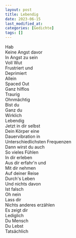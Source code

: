 ```yaml
---
layout: post
title: Lebendig
date: 2023-06-15
last_modified_at:
categories: [Gedichte]
tags: []
---
```


Hab  
Keine Angst davor  
In Angst zu sein  
Voll Wut  
Frustriert und  
Deprimiert  
Allein  
Spaced Out  
Ganz hilflos  
Traurig  
Ohnmächtig  
Bist du  
Ganz du  
Wirklich  
Lebendig  
Jetzt in dir selbst  
Dein Körper eine  
Dauervibration in  
Unterschiedlichsten Frequenzen  
Dann wirst du auch  
So vieles Fühlen  
In dir erleben  
Aus dir erfahr'n und  
Mit dir nehmen  
Auf deiner Reise  
Durch's Leben  
Und nichts davon  
Ist falsch  
Oh nein  
Lass dir  
Nichts anderes erzählen  
Es zeigt dir  
Lediglich  
Du Mensch  
Du Lebst  
Tatsächlich